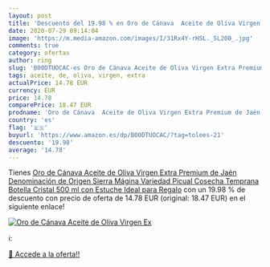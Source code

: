 ```yaml
---
layout: post
title: 'Descuento del 19.98 % en Oro de Cánava  Aceite de Oliva Virgen Ex'
date: 2020-07-29 09:14:04
image: 'https://m.media-amazon.com/images/I/31Rx4Y-rHSL._SL200_.jpg'
comments: true
category: ofertas
author: ring
slug: 'B00DTUOCAC-es Oro de Cánava Aceite de Oliva Virgen Extra Premium de Jaén...'
tags: aceite, de, oliva, virgen, extra
actualPrice: 14.78 EUR
currency: EUR
price: 14.78
comparePrice: 18.47 EUR
prodname: 'Oro de Cánava  Aceite de Oliva Virgen Extra Premium de Jaén  Denominación de Origen Sierra Mágina  Variedad Picual  Cosecha Temprana  Botella Cristal 500 ml con Estuche  Ideal para Regalo'
country: 'es'
flag: '🇪🇸'
buyurl: 'https://www.amazon.es/dp/B00DTUOCAC/?tag=tolees-21'
descuento: '19.98'
average: '14.78'
---
```


Tienes [Oro de Cánava  Aceite de Oliva Virgen Extra Premium de Jaén  Denominación de Origen Sierra Mágina  Variedad Picual  Cosecha Temprana  Botella Cristal 500 ml con Estuche  Ideal para Regalo](https://www.amazon.es/dp/B00DTUOCAC/?tag=tolees-21) con un 19.98 % de descuento con precio de oferta de 14.78 EUR (original: 18.47 EUR) en el siguiente enlace!

[![Oro de Cánava  Aceite de Oliva Virgen Ex](https://m.media-amazon.com/images/I/31Rx4Y-rHSL._SL200_.jpg)](https://www.amazon.es/dp/B00DTUOCAC/?tag=tolees-21)

ℹ️:


[🛒 Accede a la oferta!!](https://www.amazon.es/dp/B00DTUOCAC/?tag=tolees-21)
